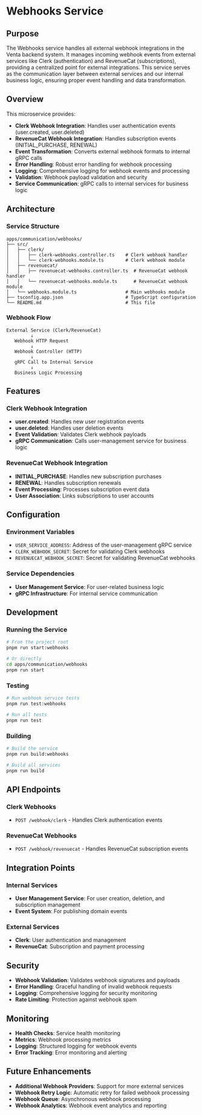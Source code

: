 # Webhooks Service

## Purpose

The Webhooks service handles all external webhook integrations in the Venta backend system. It manages incoming webhook events from external services like Clerk (authentication) and RevenueCat (subscriptions), providing a centralized point for external integrations. This service serves as the communication layer between external services and our internal business logic, ensuring proper event handling and data transformation.

## Overview

This microservice provides:
- **Clerk Webhook Integration**: Handles user authentication events (user.created, user.deleted)
- **RevenueCat Webhook Integration**: Handles subscription events (INITIAL_PURCHASE, RENEWAL)
- **Event Transformation**: Converts external webhook formats to internal gRPC calls
- **Error Handling**: Robust error handling for webhook processing
- **Logging**: Comprehensive logging for webhook events and processing
- **Validation**: Webhook payload validation and security
- **Service Communication**: gRPC calls to internal services for business logic

## Architecture

### **Service Structure**
```
apps/communication/webhooks/
├── src/
│   ├── clerk/
│   │   ├── clerk-webhooks.controller.ts    # Clerk webhook handler
│   │   └── clerk-webhooks.module.ts        # Clerk webhook module
│   ├── revenuecat/
│   │   ├── revenuecat-webhooks.controller.ts  # RevenueCat webhook handler
│   │   └── revenuecat-webhooks.module.ts      # RevenueCat webhook module
│   └── webhooks.module.ts                  # Main webhooks module
├── tsconfig.app.json                       # TypeScript configuration
└── README.md                               # This file
```

### **Webhook Flow**
```
External Service (Clerk/RevenueCat)
         ↓
   Webhook HTTP Request
         ↓
   Webhook Controller (HTTP)
         ↓
   gRPC Call to Internal Service
         ↓
   Business Logic Processing
```

## Features

### **Clerk Webhook Integration**
- **user.created**: Handles new user registration events
- **user.deleted**: Handles user deletion events
- **Event Validation**: Validates Clerk webhook payloads
- **gRPC Communication**: Calls user-management service for business logic

### **RevenueCat Webhook Integration**
- **INITIAL_PURCHASE**: Handles new subscription purchases
- **RENEWAL**: Handles subscription renewals
- **Event Processing**: Processes subscription event data
- **User Association**: Links subscriptions to user accounts

## Configuration

### **Environment Variables**
- `USER_SERVICE_ADDRESS`: Address of the user-management gRPC service
- `CLERK_WEBHOOK_SECRET`: Secret for validating Clerk webhooks
- `REVENUECAT_WEBHOOK_SECRET`: Secret for validating RevenueCat webhooks

### **Service Dependencies**
- **User Management Service**: For user-related business logic
- **gRPC Infrastructure**: For internal service communication

## Development

### **Running the Service**
```bash
# From the project root
pnpm run start:webhooks

# Or directly
cd apps/communication/webhooks
pnpm run start
```

### **Testing**
```bash
# Run webhook service tests
pnpm run test:webhooks

# Run all tests
pnpm run test
```

### **Building**
```bash
# Build the service
pnpm run build:webhooks

# Build all services
pnpm run build
```

## API Endpoints

### **Clerk Webhooks**
- `POST /webhook/clerk` - Handles Clerk authentication events

### **RevenueCat Webhooks**
- `POST /webhook/revenuecat` - Handles RevenueCat subscription events

## Integration Points

### **Internal Services**
- **User Management Service**: For user creation, deletion, and subscription management
- **Event System**: For publishing domain events

### **External Services**
- **Clerk**: User authentication and management
- **RevenueCat**: Subscription and payment processing

## Security

- **Webhook Validation**: Validates webhook signatures and payloads
- **Error Handling**: Graceful handling of invalid webhook requests
- **Logging**: Comprehensive logging for security monitoring
- **Rate Limiting**: Protection against webhook spam

## Monitoring

- **Health Checks**: Service health monitoring
- **Metrics**: Webhook processing metrics
- **Logging**: Structured logging for webhook events
- **Error Tracking**: Error monitoring and alerting

## Future Enhancements

- **Additional Webhook Providers**: Support for more external services
- **Webhook Retry Logic**: Automatic retry for failed webhook processing
- **Webhook Queue**: Asynchronous webhook processing
- **Webhook Analytics**: Webhook event analytics and reporting 